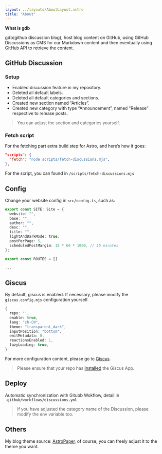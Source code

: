 ```yaml
---
layout: ../layouts/AboutLayout.astro
title: "About"
---
```


**What is gdb**

gdb(github discussion blog), host blog content on GitHub, using GitHub Discussions as CMS for our Markdown content and then eventually using GitHub API to retrieve the content.

## GitHub Discussion

### Setup

- Enabled discussion feature in my repository.
- Deleted all default labels.
- Deleted all default categories and sections.
- Created new section named “Articles”.
- Created new category with type “Announcement”, named “Release” respective to release posts.

> You can adjust the section and categories yourself.

### Fetch script

For the fetching part extra build step for Astro, and here’s how it goes:

```json
"scripts": {
  "fetch": "node scripts/fetch-discussions.mjs",
},
```

For the script, you can found in `/scripts/fetch-discussions.mjs`

## Config

Change your website config in `src/config.ts`, such as:

```ts
export const SITE: Site = {
  website: "",
  base: "",
  author: "",
  desc: "",
  title: "",
  lightAndDarkMode: true,
  postPerPage: 5,
  scheduledPostMargin: 15 * 60 * 1000, // 15 minutes
};

export const ROUTES = []

...
```

## Giscus

By default, giscus is enabled. If necessary, please modify the `giscus.config.mjs` configuration yourself.

```ts
{
  repo: '',
  enable: true,
  lang: "zh-CN",
  theme: "transparent_dark",
  inputPosition: "bottom",
  emitMetadata: 0,
  reactionsEnabled: 1,
  lazyLoading: true,
}
```

For more configuration content, please go to [Giscus](https://giscus.app/).

> Please ensure that your repo has [installed](https://github.com/apps/giscus) the Giscus App.

## Deploy

Automatic synchronization with Gitubb Wokflow, detail in `.github/workflows/discussions.yml`

> If you have adjusted the category name of the Discussion, please modify the env variable too.

## Others

My blog theme source: [AstroPaper](https://github.com/satnaing/astro-paper), of course, you can freely adjust it to the theme you want.
